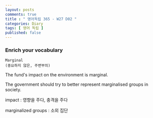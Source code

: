 ```yaml
---
layout: posts
comments: true
title : " 영어독립 365 - W27 D02 "
categories: Diary
tags: [ 영어 독립 ]
published: false
---
```


### Enrich your vocabulary

```text
Marginal
(중요하지 않은, 주변부의)
```

The fund's impact on the environment is marginal.

The government should try to better represent marginalised groups in society.

impact
 : 영향을 주다, 충격을 주다

marginalized groups
 : 소외 집단
